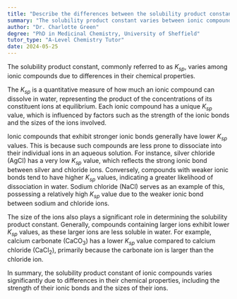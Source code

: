 ```yaml
---
title: "Describe the differences between the solubility product constant of different ionic compounds"
summary: "The solubility product constant varies between ionic compounds due to differences in their chemical properties."
author: "Dr. Charlotte Green"
degree: "PhD in Medicinal Chemistry, University of Sheffield"
tutor_type: "A-Level Chemistry Tutor"
date: 2024-05-25
---
```


The solubility product constant, commonly referred to as $K_{sp}$, varies among ionic compounds due to differences in their chemical properties.

The $K_{sp}$ is a quantitative measure of how much an ionic compound can dissolve in water, representing the product of the concentrations of its constituent ions at equilibrium. Each ionic compound has a unique $K_{sp}$ value, which is influenced by factors such as the strength of the ionic bonds and the sizes of the ions involved.

Ionic compounds that exhibit stronger ionic bonds generally have lower $K_{sp}$ values. This is because such compounds are less prone to dissociate into their individual ions in an aqueous solution. For instance, silver chloride ($\text{AgCl}$) has a very low $K_{sp}$ value, which reflects the strong ionic bond between silver and chloride ions. Conversely, compounds with weaker ionic bonds tend to have higher $K_{sp}$ values, indicating a greater likelihood of dissociation in water. Sodium chloride ($\text{NaCl}$) serves as an example of this, possessing a relatively high $K_{sp}$ value due to the weaker ionic bond between sodium and chloride ions.

The size of the ions also plays a significant role in determining the solubility product constant. Generally, compounds containing larger ions exhibit lower $K_{sp}$ values, as these larger ions are less soluble in water. For example, calcium carbonate ($\text{CaCO}_3$) has a lower $K_{sp}$ value compared to calcium chloride ($\text{CaCl}_2$), primarily because the carbonate ion is larger than the chloride ion.

In summary, the solubility product constant of ionic compounds varies significantly due to differences in their chemical properties, including the strength of their ionic bonds and the sizes of their ions.
    